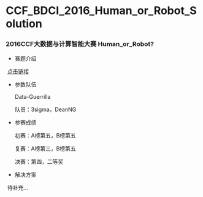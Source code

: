 # CCF_BDCI_2016_Human_or_Robot_Solution
### 2016CCF大数据与计算智能大赛 Human_or_Robot? 
* 赛题介绍

  [点击链接](http://www.datafountain.cn/data/science/player/competition/detail/description/236)

* 参数队伍

  Data-Guerrilla

  队员：3sigma，DeanNG

* 参赛成绩 

  初赛：A榜第五，B榜第五

  复赛：A榜第三，B榜第五

  决赛：第四，二等奖

* 解决方案
  
  待补充...

